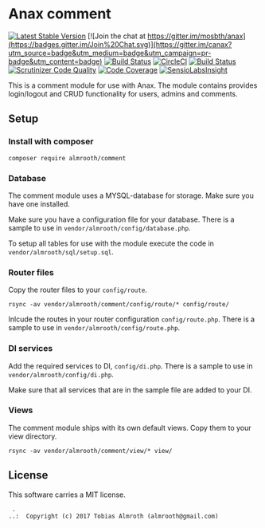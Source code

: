 Anax comment
==================================

[![Latest Stable Version](https://poser.pugx.org/anax/comment/v/stable)](https://packagist.org/packages/anax/comment)
[![Join the chat at https://gitter.im/mosbth/anax](https://badges.gitter.im/Join%20Chat.svg)](https://gitter.im/canax?utm_source=badge&utm_medium=badge&utm_campaign=pr-badge&utm_content=badge)
[![Build Status](https://travis-ci.org/canax/comment.svg?branch=master)](https://travis-ci.org/canax/comment)
[![CircleCI](https://circleci.com/gh/canax/comment.svg?style=svg)](https://circleci.com/gh/canax/comment)
[![Build Status](https://scrutinizer-ci.com/g/canax/comment/badges/build.png?b=master)](https://scrutinizer-ci.com/g/canax/comment/build-status/master)
[![Scrutinizer Code Quality](https://scrutinizer-ci.com/g/canax/comment/badges/quality-score.png?b=master)](https://scrutinizer-ci.com/g/canax/comment/?branch=master)
[![Code Coverage](https://scrutinizer-ci.com/g/canax/comment/badges/coverage.png?b=master)](https://scrutinizer-ci.com/g/canax/comment/?branch=master)
[![SensioLabsInsight](https://insight.sensiolabs.com/projects/d831fd4c-b7c6-4ff0-9a83-102440af8929/mini.png)](https://insight.sensiolabs.com/projects/d831fd4c-b7c6-4ff0-9a83-102440af8929)

This is a comment module for use with Anax. The module contains provides login/logout and CRUD functionality for users, admins and comments.

## Setup

### Install with composer
```
composer require almrooth/comment
```

### Database
The comment module uses a MYSQL-database for storage. Make sure you have one installed.

Make sure you have a configuration file for your database. There is a sample to use in `vendor/almrooth/config/database.php`.

To setup all tables for use with the module execute the code in `vendor/almrooth/sql/setup.sql`.

### Router files
Copy the router files to your `config/route`.
```
rsync -av vendor/almrooth/comment/config/route/* config/route/
```
Inlcude the routes in your router configuration `config/route.php`. There is a sample to use in `vendor/almrooth/config/route.php`.

### DI services
Add the required services to DI, `config/di.php`. There is a sample to use in `vendor/almrooth/config/di.php`.

Make sure that all services that are in the sample file are added to your DI.

### Views
The comment module ships with its own default views. Copy them to your view directory.

```
rsync -av vendor/almrooth/comment/view/* view/
```

License
------------------

This software carries a MIT license.


```
 .  
..:  Copyright (c) 2017 Tobias Almroth (almrooth@gmail.com)
```
